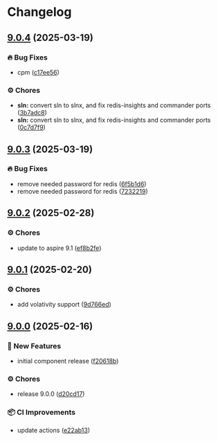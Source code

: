 # Changelog

## [9.0.4](https://github.com/SimCubeLtd/aspire-components/compare/v9.0.3...v9.0.4) (2025-03-19)


### 🔥 Bug Fixes

* cpm ([c17ee56](https://github.com/SimCubeLtd/aspire-components/commit/c17ee56ee0a23d15d8c95b790dad07e82bf7865f))


### ⚙️ Chores

* **sln:** convert sln to slnx, and fix redis-insights and commander ports ([3b7adc8](https://github.com/SimCubeLtd/aspire-components/commit/3b7adc81764eb850dfad402b89c82dd0263c987e))
* **sln:** convert sln to slnx, and fix redis-insights and commander ports ([0c7d7f9](https://github.com/SimCubeLtd/aspire-components/commit/0c7d7f9bffd42288a5e73a706574fb1f916f8eb1))

## [9.0.3](https://github.com/SimCubeLtd/aspire-components/compare/v9.0.2...v9.0.3) (2025-03-19)


### 🔥 Bug Fixes

* remove needed password for redis ([6f5b1d6](https://github.com/SimCubeLtd/aspire-components/commit/6f5b1d6239fced5ef6912f4346c87c40d9a4401d))
* remove needed password for redis ([7232219](https://github.com/SimCubeLtd/aspire-components/commit/723221912463fa1eb85707e795f5102e4e7093fc))

## [9.0.2](https://github.com/SimCubeLtd/aspire-components/compare/v9.0.1...v9.0.2) (2025-02-28)


### ⚙️ Chores

* update to aspire 9.1 ([ef8b2fe](https://github.com/SimCubeLtd/aspire-components/commit/ef8b2fe6a420f6e980942f4ffcd70f551370f6f9))

## [9.0.1](https://github.com/SimCubeLtd/aspire-components/compare/v9.0.0...v9.0.1) (2025-02-20)


### ⚙️ Chores

* add volativity support ([9d766ed](https://github.com/SimCubeLtd/aspire-components/commit/9d766edc3a3c33fabf63639cf048e76e71f7f741))

## [9.0.0](https://github.com/SimCubeLtd/aspire-components/compare/v9.0.0...v9.0.0) (2025-02-16)


### 🚀 New Features

* initial component release ([f20618b](https://github.com/SimCubeLtd/aspire-components/commit/f20618b08eb20cb75c2c0fc66efd07416f5a7086))


### ⚙️ Chores

* release 9.0.0 ([d20cd17](https://github.com/SimCubeLtd/aspire-components/commit/d20cd1766d02be21c5bb98a68fb658cf27ebdb73))


### 📦 CI Improvements

* update actions ([e22ab13](https://github.com/SimCubeLtd/aspire-components/commit/e22ab136acbbc4ece24d2cf8df911096fd6966ac))
